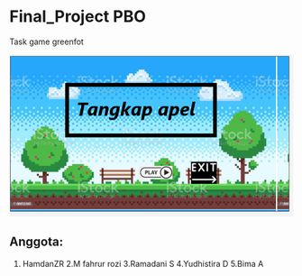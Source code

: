 # Final_Project PBO
Task game greenfot 

![image](https://github.com/Hmdnzr/FP_gf_PBO/blob/66e3c6508f42681e21f5ea5a52e5305a149285be/Images/Beranda.PNG)

## Anggota:
1. HamdanZR
2.M fahrur rozi
3.Ramadani S
4.Yudhistira D
5.Bima A
